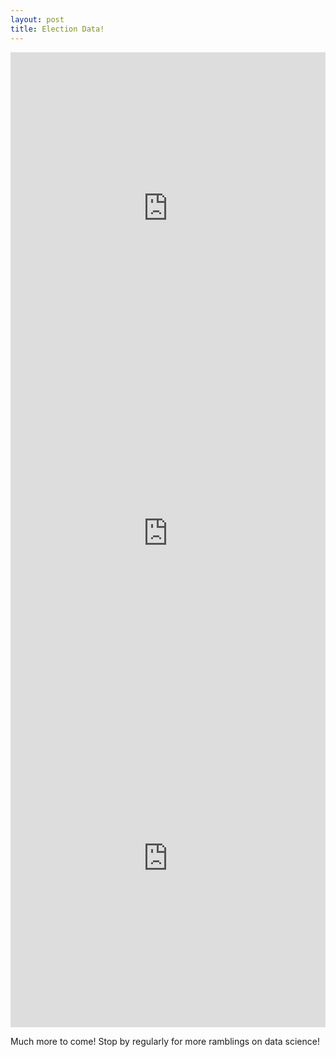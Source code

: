 ```yaml
---
layout: post
title: Election Data!
---
```

<iframe width="100%" height="520" frameborder="0" src="https://matthewbmitchell.carto.com/viz/53a63424-5b10-11e6-b892-0e233c30368f/embed_map" allowfullscreen webkitallowfullscreen mozallowfullscreen oallowfullscreen msallowfullscreen></iframe>

<iframe width="100%" height="520" frameborder="0" src="https://matthewbmitchell.carto.com/viz/ef881bfb-8c7b-470c-9ff5-62beed13c894/embed_map" allowfullscreen webkitallowfullscreen mozallowfullscreen oallowfullscreen msallowfullscreen></iframe>



<iframe width="100%" height="520" frameborder="0" src="https://matthewbmitchell.carto.com/viz/e786442e-5b13-11e6-b51c-0ecd1babdde5/embed_map" allowfullscreen webkitallowfullscreen mozallowfullscreen oallowfullscreen msallowfullscreen></iframe>

Much more to come! Stop by regularly for more ramblings on data science!
